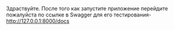 Здраствуйте. После того как запустите приложение перейдите пожалуйста по ссылке в Swagger для его тестирования- http://127.0.0.1:8000/docs
